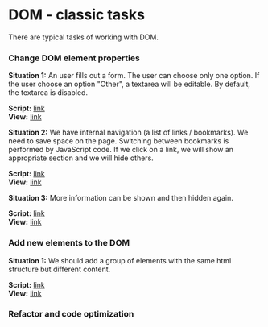 # DOM - classic tasks

There are typical tasks of working with DOM.

### Change DOM element properties
**Situation 1:** An user fills out a form. 
The user can choose only one option.
If the user choose an option "Other", 
a textarea will be editable. 
By default, the textarea is disabled.  

**Script:** [link][1]  
**View:** [link][2]

**Situation 2:** We have internal navigation (a list of links / bookmarks). 
We need to save space on the page. Switching between bookmarks is performed by JavaScript code.
If we click on a link, we will show an appropriate section and we will hide others.

**Script:** [link][3]  
**View:** [link][4]

**Situation 3:** More information can be shown and then hidden again.

**Script:** [link][5]  
**View:** [link][6]

### Add new elements to the DOM
**Situation 1:** We should add a group of elements 
with the same html structure but different content.

**Script:** [link][7]  
**View:** [link][8]
### Refactor and code optimization

[1]: https://github.com/Marinarium/dom-classic-tasks/blob/master/change-properties/situation-1/script.js
[2]: https://marinarium.github.io/dom-classic-tasks/change-properties/situation-1
[3]: https://github.com/Marinarium/dom-classic-tasks/blob/master/change-properties/situation-2/script.js
[4]: https://marinarium.github.io/dom-classic-tasks/change-properties/situation-2
[5]: https://github.com/Marinarium/dom-classic-tasks/blob/master/change-properties/situation-3/script.js
[6]: https://marinarium.github.io/dom-classic-tasks/change-properties/situation-3
[7]: https://github.com/Marinarium/dom-classic-tasks/blob/master/add-elements/situation-1/script.js
[8]: https://marinarium.github.io/dom-classic-tasks/add-elements/situation-1